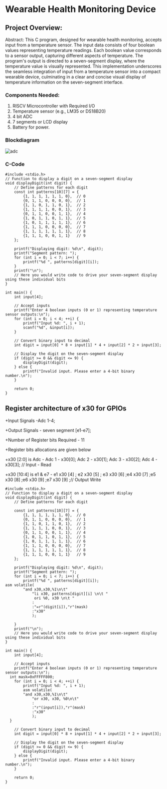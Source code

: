 # Wearable Health Monitoring Device

## Project Overview:

Abstract:
This C program, designed for wearable health monitoring, accepts input from a temperature sensor. The input data consists of four boolean values representing temperature readings. Each boolean value corresponds to a sensor output, capturing different aspects of temperature. The program's output is directed to a seven-segment display, where the temperature value is visually represented. This implementation underscores the seamless integration of input from a temperature sensor into a compact wearable device, culminating in a clear and concise visual display of temperature information on the seven-segment interface.
### Components Needed:
1. RISCV Microcontroller with Required I/O
2. Temperature sensor (e.g., LM35 or DS18B20)
3. 4 bit ADC
4. 7 segments or LCD display
5. Battery for power.


### Blockdiagram
![adc](https://github.com/Daniel4bit/RISC-V_HDP/assets/65249875/fcf3ed61-966d-44d1-beed-f04129e50c1f)

### C-Code
```
#include <stdio.h>
// Function to display a digit on a seven-segment display
void displayDigit(int digit) {
    // Define patterns for each digit
    const int patterns[10][7] = {
        {1, 1, 1, 1, 1, 1, 0},  // 0
        {0, 1, 1, 0, 0, 0, 0},  // 1
        {1, 1, 0, 1, 1, 0, 1},  // 2
        {1, 1, 1, 1, 0, 0, 1},  // 3
        {0, 1, 1, 0, 0, 1, 1},  // 4
        {1, 0, 1, 1, 0, 1, 1},  // 5
        {1, 0, 1, 1, 1, 1, 1},  // 6
        {1, 1, 1, 0, 0, 0, 0},  // 7
        {1, 1, 1, 1, 1, 1, 1},  // 8
        {1, 1, 1, 0, 0, 1, 1}   // 9
    };

    printf("Displaying digit: %d\n", digit);
    printf("Segment pattern: ");
    for (int i = 0; i < 7; i++) {
        printf("%d ", patterns[digit][i]);
    }
    printf("\n");
    // Here you would write code to drive your seven-segment display using these individual bits
}

int main() {
    int input[4];

    // Accept inputs
    printf("Enter 4 boolean inputs (0 or 1) representing temperature sensor outputs:\n");
    for (int i = 0; i < 4; ++i) {
        printf("Input %d: ", i + 1);
        scanf("%d", &input[i]);
    }

    // Convert binary input to decimal
    int digit = input[0] * 8 + input[1] * 4 + input[2] * 2 + input[3];

    // Display the digit on the seven-segment display
    if (digit >= 0 && digit <= 9) {
        displayDigit(digit);
    } else {
        printf("Invalid input. Please enter a 4-bit binary number.\n");
    }

    return 0;
}
```
## Register architecture of x30 for GPIOs
+Input Signals -Adc 1-4;

+Output Signals - seven segment [e1-e7];

+Number of Register bits Required - 11

+Register bits allocations are given below

+x30 [2:0] is Adc - Adc 1 - x30[0]; Adc 2 - x30[1]; Adc 3 - x30[2]; Adc 4 - x30[3]; // Input - Read

+x30 [10:4] is e1 & e7 - e1 x30 [4] ; e2 x30 [5] ; e3 x30 [6] ;e4 x30 [7] ;e5 x30 [8] ;e6 x30 [9] ;e7 x30 [9] ;// Output Write


```
#include <stdio.h>
// Function to display a digit on a seven-segment display
void displayDigit(int digit) {
    // Define patterns for each digit

    const int patterns[10][7] = {
        {1, 1, 1, 1, 1, 1, 0},  // 0
        {0, 1, 1, 0, 0, 0, 0},  // 1
        {1, 1, 0, 1, 1, 0, 1},  // 2
        {1, 1, 1, 1, 0, 0, 1},  // 3
        {0, 1, 1, 0, 0, 1, 1},  // 4
        {1, 0, 1, 1, 0, 1, 1},  // 5
        {1, 0, 1, 1, 1, 1, 1},  // 6
        {1, 1, 1, 0, 0, 0, 0},  // 7
        {1, 1, 1, 1, 1, 1, 1},  // 8
        {1, 1, 1, 0, 0, 1, 1}   // 9
    };

    printf("Displaying digit: %d\n", digit);
    printf("Segment pattern: ");
    for (int i = 0; i < 7; i++) {
        printf("%d ", patterns[digit][i]);
asm volatile(
		"and x30,x30,%1\n\t"
	    	"li x30, patterns[digit][i] \n\t "
             ori %0, x30 \n\t "
	    	:
	    	:"=r"(digit[i]),"r"(mask)
	    	:"x30"
	    	);

    }
    printf("\n");
    // Here you would write code to drive your seven-segment display using these individual bits
}

int main() {
    int input[4];

    // Accept inputs
    printf("Enter 4 boolean inputs (0 or 1) representing temperature sensor outputs:\n");
  int mask=0xFFFFF800;
    for (int i = 0; i < 4; ++i) {
        printf("Input %d: ", i + 1);
        asm volatile(
		"and x30,x30,%1\n\t"
	    	"or x30, x30, %0\n\t"
	    	:
	    	:"r"(input[i]),"r"(mask)
	    	:"x30"
	    	);
  }

    // Convert binary input to decimal
    int digit = input[0] * 8 + input[1] * 4 + input[2] * 2 + input[3];

    // Display the digit on the seven-segment display
    if (digit >= 0 && digit <= 9) {
        displayDigit(digit);
    } else {
        printf("Invalid input. Please enter a 4-bit binary number.\n");
    }

    return 0;
}
```
